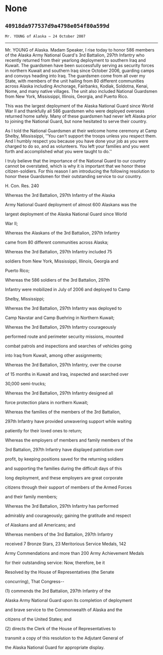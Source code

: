 # None
## `40918da977537d9a4798e054f80a599d`
`Mr. YOUNG of Alaska — 24 October 2007`

---


Mr. YOUNG of Alaska. Madam Speaker, I rise today to honor 586 members 
of the Alaska Army National Guard's 3rd Battalion, 297th Infantry who 
recently returned from their yearlong deployment to southern Iraq and 
Kuwait. The guardsmen have been successfully serving as security forces 
in northern Kuwait and southern Iraq since October 2006, guarding camps 
and convoys heading into Iraq. The guardsmen come from all over my 
State, with members of the unit hailing from 80 different communities 
across Alaska including Anchorage, Fairbanks, Kodiak, Soldotna, Kenai, 
Nome, and many native villages. The unit also included National 
Guardsmen from New York, Mississippi, Illinois, Georgia, and Puerto 
Rico.



This was the largest deployment of the Alaska National Guard since 
World War II and thankfully all 586 guardsmen who were deployed 
overseas returned home safely. Many of these guardsmen had never left 
Alaska prior to joining the National Guard, but none hesitated to serve 
their country.

As I told the National Guardsmen at their welcome home ceremony at 
Camp Shelby, Mississippi, ''You can't support the troops unless you 
respect them. And I humbly respect you because you have done your job 
as you were charged to do so, and as volunteers. You left your families 
and you went forth and accomplished what you were taught to do.''

I truly believe that the importance of the National Guard to our 
country cannot be overstated, which is why it is important that we 
honor these citizen-soldiers. For this reason I am introducing the 
following resolution to honor these Guardsmen for their outstanding 
service to our country.















H. Con. Res. 240




 Whereas the 3rd Battalion, 297th Infantry of the Alaska 


 Army National Guard deployment of almost 600 Alaskans was the 


 largest deployment of the Alaska National Guard since World 


 War II;



 Whereas the Alaskans of the 3rd Battalion, 297th Infantry 


 came from 80 different communities across Alaska;



 Whereas the 3rd Battalion, 297th Infantry included 75 


 soldiers from New York, Mississippi, Illinois, Georgia and 


 Puerto Rico;



 Whereas the 586 soldiers of the 3rd Battalion, 297th 


 Infantry were mobilized in July of 2006 and deployed to Camp 


 Shelby, Mississippi;



 Whereas the 3rd Battalion, 297th Infantry was deployed to 


 Camp Navstar and Camp Buehring in Northern Kuwait;



 Whereas the 3rd Battalion, 297th Infantry courageously 


 performed route and perimeter security missions, mounted 


 combat patrols and inspections and searches of vehicles going 


 into Iraq from Kuwait, among other assignments;



 Whereas the 3rd Battalion, 297th Infantry, over the course 


 of 15 months in Kuwait and Iraq, inspected and searched over 


 30,000 semi-trucks;



 Whereas the 3rd Battalion, 297th Infantry designed all 


 force protection plans in northern Kuwait;



 Whereas the families of the members of the 3rd Battalion, 


 297th Infantry have provided unwavering support while waiting 


 patiently for their loved ones to return;



 Whereas the employers of members and family members of the 


 3rd Battalion, 297th Infantry have displayed patriotism over 


 profit, by keeping positions saved for the returning soldiers 


 and supporting the families during the difficult days of this 


 long deployment, and these employers are great corporate 


 citizens through their support of members of the Armed Forces 


 and their family members;



 Whereas the 3rd Battalion, 297th Infantry has performed 


 admirably and courageously; gaining the gratitude and respect 


 of Alaskans and all Americans; and



 Whereas members of the 3rd Battalion, 297th Infantry 


 received 7 Bronze Stars, 23 Meritorious Service Medals, 142 


 Army Commendations and more than 200 Army Achievement Medals 


 for their outstanding service: Now, therefore, be it



 Resolved by the House of Representatives (the Senate 


 concurring), That Congress--



 (1) commends the 3rd Battalion, 297th Infantry of the 


 Alaska Army National Guard upon its completion of deployment 


 and brave service to the Commonwealth of Alaska and the 


 citizens of the United States; and



 (2) directs the Clerk of the House of Representatives to 


 transmit a copy of this resolution to the Adjutant General of 


 the Alaska National Guard for appropriate display.

